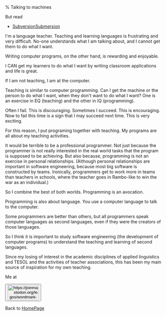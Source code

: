% Talking to machines

But read

- [SubversionSubmersion](SubversionSubmersion.html)

I\'m a language teacher. Teaching
and learning languages is
frustrating and very difficult.
No-one understands what I am
talking about, and I cannot get
them to do what I want.

Writing computer programs, on the
other hand, is rewarding and
enjoyable.

I CAN get my learners to do what
I want by writing classroom
applications and life is great.

If I am not teaching, I am at the
computer.

Teaching is similar to computer
programming. Can I get the
machine or the person to do what
I want, when they don\'t want to
do what I want? One is an
exercise in EQ (teaching) and the
other in IQ (programming).

Often I fail. This is
discouraging. Sometimes I
succeed. This is encouraging. Now
to fail this time is a sign that
I may succeed next time. This is
very exciting.

For this reason, I put programing
together with teaching. My
programs are all about my
teaching activities.

It would be terrible to be a
professional programmer. Not just
because the programmer is not
really interested in the real
world tasks that the program is
supposed to be achieving. But
also because, programming is not
an exercise in personal
relationships. (Although personal
relationships are important in
software engineering, because
most big software is constructed
by teams. Ironically, programmers
get to work more in teams than
teachers in schools, where the
teacher goes in Rambo-like to win
the war as an individual.)

So I combine the best of both
worlds. Programming is an
avocation.

Programming is also about
language. You use a computer
language to talk to the computer.

Some programmers are better than
others, but all programmers speak
computer languages as second
languages, even if they were the
creators of those languages.

So I think it is important to
study software engineering (the
development of computer programs)
to understand the teaching and
learning of second languages.

Since my losing of interest in
the academic disciplines of
applied linguistics and TESOL and
the activities of teacher
associations, this has been my
main source of inspiration for my
own teaching.

Me at
    <form action='https://mastodon.sdf.org/@drbean'>
    <button type='submit' class='btn'>
    <img src='./mastodon.svg'
        alt='https://joinmastodon.org/logos/wordmark-black-text.svg'
        style='width:100px;height:50px'/>
    </button></form>
    
Back to [HomePage](HomePage.html)
